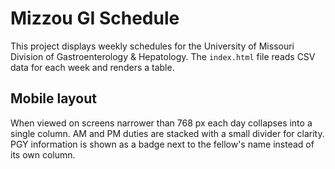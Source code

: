 # Mizzou GI Schedule

This project displays weekly schedules for the University of Missouri Division of Gastroenterology & Hepatology. The `index.html` file reads CSV data for each week and renders a table.

## Mobile layout

When viewed on screens narrower than 768&nbsp;px each day collapses into a single column. AM and PM duties are stacked with a small divider for clarity. PGY information is shown as a badge next to the fellow's name instead of its own column.

